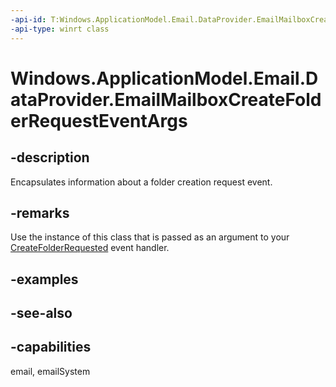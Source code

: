 ```yaml
---
-api-id: T:Windows.ApplicationModel.Email.DataProvider.EmailMailboxCreateFolderRequestEventArgs
-api-type: winrt class
---
```


<!-- Class syntax.
public class EmailMailboxCreateFolderRequestEventArgs : Windows.ApplicationModel.Email.DataProvider.IEmailMailboxCreateFolderRequestEventArgs
-->

# Windows.ApplicationModel.Email.DataProvider.EmailMailboxCreateFolderRequestEventArgs

## -description
Encapsulates information about a folder creation request event.

## -remarks
Use the instance of this class that is passed as an argument to your [CreateFolderRequested](emaildataproviderconnection_createfolderrequested.md) event handler.

## -examples

## -see-also

## -capabilities
email, emailSystem
